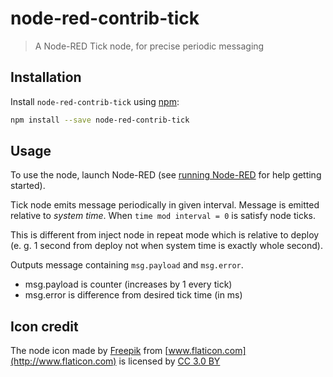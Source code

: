 # node-red-contrib-tick

> A Node-RED Tick node, for precise periodic messaging

## Installation

Install `node-red-contrib-tick` using [npm](https://www.npmjs.com/):

```bash
npm install --save node-red-contrib-tick
```

## Usage

To use the node, launch Node-RED (see [running Node-RED](http://nodered.org/docs/getting-started/running.html) for help getting started).

Tick node emits message periodically in given interval. Message is emitted relative to *system time*. When `time mod interval = 0` is satisfy node ticks.
    
This is different from inject node in repeat mode which is relative to deploy (e. g. 1 second from deploy not when system time is exactly whole second).   

Outputs message containing `msg.payload` and `msg.error`.

- msg.payload is counter (increases by 1 every tick)
- msg.error is difference from desired tick time (in ms)

## Icon credit

The node icon made by [Freepik](http://www.freepik.com) from [www.flaticon.com](http://www.flaticon.com) is licensed by [CC 3.0 BY](http://creativecommons.org/licenses/by/3.0/)
